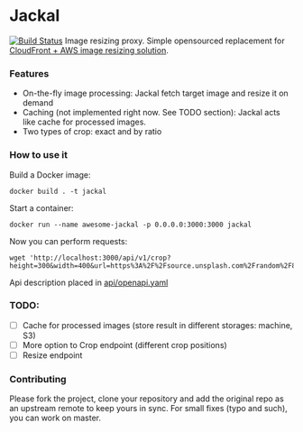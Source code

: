 # Jackal
[![Build Status](https://travis-ci.com/astoliarov/jackal.svg?branch=master)](https://travis-ci.com/astoliarov/jackal)
Image resizing proxy. Simple opensourced replacement for [CloudFront + AWS image resizing solution](https://aws.amazon.com/blogs/networking-and-content-delivery/resizing-images-with-amazon-cloudfront-lambdaedge-aws-cdn-blog/).

### Features
- On-the-fly image processing: Jackal fetch target image and resize it on demand
- Caching (not implemented right now. See TODO section): Jackal acts like cache for processed images.
- Two types of crop: exact and by ratio

### How to use it
Build a Docker image:
```
docker build . -t jackal
```
Start a container:
```
docker run --name awesome-jackal -p 0.0.0.0:3000:3000 jackal
```
Now you can perform requests:
```
wget 'http://localhost:3000/api/v1/crop?height=300&width=400&url=https%3A%2F%2Fsource.unsplash.com%2Frandom%2F800x600'
```

Api description placed in [api/openapi.yaml](https://github.com/astoliarov/jackal/blob/master/api/openapi.yaml)

### TODO:
 - [ ] Cache for processed images (store result in different storages: machine, S3)
 - [ ] More option to Crop endpoint (different crop positions)
 - [ ] Resize endpoint

### Contributing

Please fork the project, clone your repository and add the original repo as an upstream remote to keep yours in sync.
For small fixes (typo and such), you can work on master.


